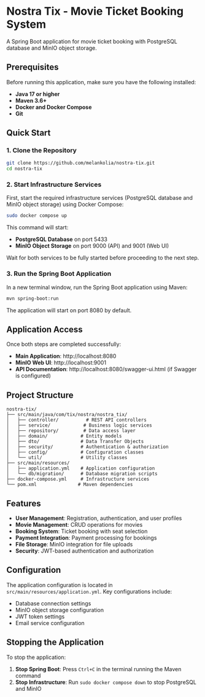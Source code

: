 # Nostra Tix - Movie Ticket Booking System

A Spring Boot application for movie ticket booking with PostgreSQL database and MinIO object storage.

## Prerequisites

Before running this application, make sure you have the following installed:

- **Java 17 or higher**
- **Maven 3.6+**
- **Docker and Docker Compose**
- **Git**

## Quick Start

### 1. Clone the Repository

```bash
git clone https://github.com/melankolia/nostra-tix.git
cd nostra-tix
```

### 2. Start Infrastructure Services

First, start the required infrastructure services (PostgreSQL database and MinIO object storage) using Docker Compose:

```bash
sudo docker compose up
```

This command will start:
- **PostgreSQL Database** on port 5433
- **MinIO Object Storage** on port 9000 (API) and 9001 (Web UI)

Wait for both services to be fully started before proceeding to the next step.

### 3. Run the Spring Boot Application

In a new terminal window, run the Spring Boot application using Maven:

```bash
mvn spring-boot:run
```

The application will start on port 8080 by default.

## Application Access

Once both steps are completed successfully:

- **Main Application**: http://localhost:8080
- **MinIO Web UI**: http://localhost:9001
- **API Documentation**: http://localhost:8080/swagger-ui.html (if Swagger is configured)

## Project Structure

```
nostra-tix/
├── src/main/java/com/tix/nostra/nostra_tix/
│   ├── controller/          # REST API controllers
│   ├── service/            # Business logic services
│   ├── repository/         # Data access layer
│   ├── domain/            # Entity models
│   ├── dto/               # Data Transfer Objects
│   ├── security/          # Authentication & authorization
│   ├── config/            # Configuration classes
│   └── util/              # Utility classes
├── src/main/resources/
│   ├── application.yml    # Application configuration
│   └── db/migration/      # Database migration scripts
├── docker-compose.yml     # Infrastructure services
└── pom.xml               # Maven dependencies
```

## Features

- **User Management**: Registration, authentication, and user profiles
- **Movie Management**: CRUD operations for movies
- **Booking System**: Ticket booking with seat selection
- **Payment Integration**: Payment processing for bookings
- **File Storage**: MinIO integration for file uploads
- **Security**: JWT-based authentication and authorization

## Configuration

The application configuration is located in `src/main/resources/application.yml`. Key configurations include:

- Database connection settings
- MinIO object storage configuration
- JWT token settings
- Email service configuration

## Stopping the Application

To stop the application:

1. **Stop Spring Boot**: Press `Ctrl+C` in the terminal running the Maven command
2. **Stop Infrastructure**: Run `sudo docker compose down` to stop PostgreSQL and MinIO